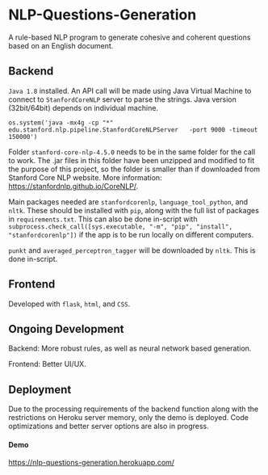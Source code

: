 # NLP-Questions-Generation
A rule-based NLP program to generate cohesive and coherent questions based on an English document.

## Backend
`Java 1.8` installed. An API call will be made using Java Virtual Machine to connect to `StanfordCoreNLP` server to parse the strings. Java version (32bit/64bit) depends on individual machine.

`os.system('java -mx4g -cp "*" edu.stanford.nlp.pipeline.StanfordCoreNLPServer   -port 9000 -timeout 150000')`

Folder `stanford-core-nlp-4.5.0` needs to be in the same folder for the call to work. The .jar files in this folder have been unzipped and modified to fit the purpose of this project, so the folder is smaller than if downloaded from Stanford Core NLP website. More information: https://stanfordnlp.github.io/CoreNLP/.

Main packages needed are `stanfordcorenlp`, `language_tool_python`, and `nltk`. These should be installed with `pip`, along with the full list of packages in `requirements.txt`. This can also be done in-script with `subprocess.check_call([sys.executable, "-m", "pip", "install", "stanfordcorenlp"])` if the app is to be run locally on different computers.

`punkt` and `averaged_perceptron_tagger` will be downloaded by `nltk`. This is done in-script.

## Frontend
Developed with `flask`, `html`, and `CSS`.

## Ongoing Development
Backend: More robust rules, as well as neural network based generation.

Frontend: Better UI/UX.

## Deployment
Due to the processing requirements of the backend function along with the restrictions on Heroku server memory, only the demo is deployed. Code optimizations and better server options are also in progress.

#### Demo
https://nlp-questions-generation.herokuapp.com/
